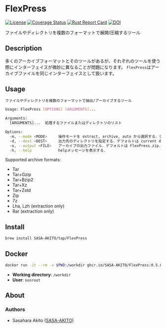 # FlexPress

[![License](https://img.shields.io/badge/License-CC--BY--1.0-green.svg)](https://github.com/SASA-AKITO/FlexPress\_flows/blob/main/LICENSE)
[![Coverage Status](https://coveralls.io/repos/github/SASA-AKITO/FlexPress/badge.svg?branch=main)](https://coveralls.io/github/SASA-AKITO/FlexPress?branch=main)
[![Rust Report Card](https://rust-reportcard.xuri.me/badge/github.com/sasa-akito/flexpress)](https://rust-reportcard.xuri.me/report/github.com/sasa-akito/flexpress)
[![DOI](https://zenodo.org/badge/786669064.svg)](https://zenodo.org/doi/10.5281/zenodo.11178525)

ファイルやディレクトリを複数のフォーマットで展開/圧縮するツール

## Description
多くのアーカイブフォーマットとそのツールがあるが、それぞれのツールを使う際にインターフェイスが微妙に異なることが問題になります。 `FlexPress`はアーカイブファイルを同じインターフェイスとして扱います。 

## Usage

```sh
ファイルやディレクトリを複数のフォーマットで抽出/アーカイブするツール

Usage: FlexPress [OPTIONS] [ARGUMENTS]...

Arguments:
  [ARGUMENTS]...  処理するファイルまたはディレクトリのリスト

Options:
  -m, --mode <MODE>     操作モードを extract, archive, auto から選択する．デフォルトは auto.
  -d, --dest <DEST>     出力先のディレクトリを指定する．デフォルトは current directory.
  -o, --output <FILE>   アーカイブの出力ファイル．デフォルトは FlexPress.zip.
  -h, --help            helpメッセージを表示する．
```

Supported archive formats:

- Tar
- Tar+Gzip
- Tar+Bzip2
- Tar+Xz
- Tar+Zstd
- Zip
- 7z
- Lha, Lzh (extraction only)
- Rar (extraction only)

## Install

```sh
brew install SASA-AKITO/tap/FlexPress
```

## Docker

```sh
docker run -it --rm -v $PWD:/workdir ghcr.io/SASA-AKITO/FlexPress:0.5.0 [OPTIONS] [ARGUMENTS]...
```

- **Working directory**: `/workdir`
- **User**: `nonroot`

## About

### Authors

* Sasahara Akito ([SASA-AKITO](https://github.com/SASA-AKITO/))